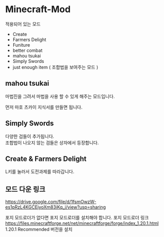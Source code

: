 # Minecraft-Mod

적용되어 있는 모드
- Create
- Farmers Delight
- Funiture
- better combat
- mahou tsukai
- Simply Swords
- just enough item ( 조합법을 보여주는 모드 )

## mahou tsukai

마법진을 그려서 마법을 사용 할 수 있게 해주는 모드입니다.  

먼저 마호 츠카이 지식서를 만들면 됩니다.

## Simply Swords

다양한 검들이 추가됩니다.  
조합법이 나오지 않는 검들은 상자에서 등장합니다.  

## Create & Farmers Delight

L키를 눌러서 도전과제를 따라갑니다.

## 모드 다운 링크
https://drive.google.com/file/d/1fsmOwzW-es1pRzL4KGCEjyoXm83iKq_i/view?usp=sharing

포지 모드로더가 없다면 포지 모드로더를 설치해야 합니다.
포지 모드로더 링크
https://files.minecraftforge.net/net/minecraftforge/forge/index_1.20.1.html
1.20.1 Recommended 버전을 설치
